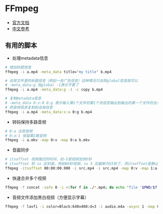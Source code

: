 # FFmpeg

* [官方文档](https://ffmpeg.org/ffmpeg.html)
* [中文参考](https://longqi.cf/tools/2015/02/13/ffmpegcn/)

## 有用的脚本

* 处理metadata信息

```sh
# 增加标题信息
ffmpeg -i a.mp4 -meta_data title="my title" b.mp4

# 去除文件里的标题信息（例如一些广告信息）这种情况只去除global信息就可以
# -meta_data:g 指global -1表示不要了
ffmpeg -i a.mp4 -meta_data:g -1 -c copy b.mp4

# 复制metadata信息
# -meta_data 0:s:0 0:g 表示输入第1个文件的第1个流信息输出到输出的第一个文件的全局信息
# 把音频信息复制到全局信息
ffmpeg -i a.mp4 -meta_data:s:a 0:g b.mp4
```

* 转码保持多路音频

```sh
# 0:a 全部音频
# 0:a:1 保留第2路音频
ffmpeg -i a.mkv -map 0:v -map 0:a b.mkv
```

* 音画同步

```sh
# itsoffset 视频推迟的时间，如-5是视频加快5秒
# itsoffset 和 ss 区别是，例如60秒视频，ss 5 后截断为55秒了，而itsoffset是静止5秒后播放，总时长不变
ffmpeg -itsoffset 00:00:00.900 -i src.mp4 -i src.mp4 -map 0:v -map 1:a -vcodec copy -acodec copy out.mp4
```

* 快速合并多个视频

```sh
ffmpeg -f concat -safe 0 -i <(for f in ./*.mp4; do echo "file '$PWD/$f'"; done) -c copy output.mp4
```

* 音频文件添加黑白视频（方便显示字幕）

```sh
ffmpeg -f lavfi -i color=Black:640x480:d=3 -i audio.m4a -async 1 -map 0:v -map 1:a out.mp4
```
